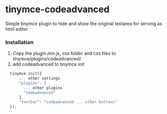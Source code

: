 # tinymce-codeadvanced
Simple tinymce plugin to hide and show the original textarea for serving as html editor

### Installation

1. Copy the plugin.min.js, css folder and css files to tinymce/plugins/codeadvanced/<br>
2. add codeadvanced to tinymce init

```javascript
  tinymce.init({
      ... other settings
      "plugins": [
        ... other plugins
        "codeadvanced"
      ],
      "toolbar": "codeadvanced ... other buttons"
  });
```  
  

